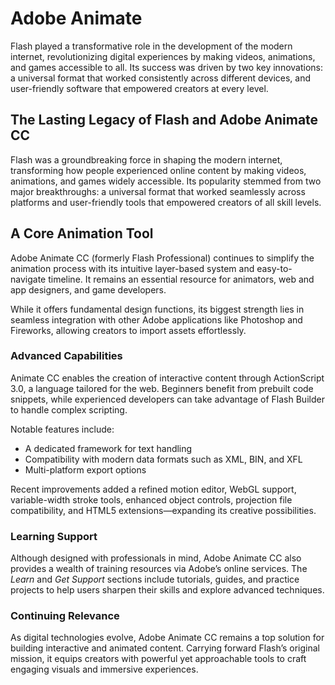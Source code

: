 # Adobe Animate
Flash played a transformative role in the development of the modern internet, revolutionizing digital experiences by making videos, animations, and games accessible to all. Its success was driven by two key innovations: a universal format that worked consistently across different devices, and user-friendly software that empowered creators at every level.

## **The Lasting Legacy of Flash and Adobe Animate CC**

Flash was a groundbreaking force in shaping the modern internet, transforming how people experienced online content by making videos, animations, and games widely accessible. Its popularity stemmed from two major breakthroughs: a universal format that worked seamlessly across platforms and user-friendly tools that empowered creators of all skill levels.


## **A Core Animation Tool**

Adobe Animate CC (formerly Flash Professional) continues to simplify the animation process with its intuitive layer-based system and easy-to-navigate timeline. It remains an essential resource for animators, web and app designers, and game developers.

While it offers fundamental design functions, its biggest strength lies in seamless integration with other Adobe applications like Photoshop and Fireworks, allowing creators to import assets effortlessly.


### **Advanced Capabilities**

Animate CC enables the creation of interactive content through ActionScript 3.0, a language tailored for the web. Beginners benefit from prebuilt code snippets, while experienced developers can take advantage of Flash Builder to handle complex scripting.

Notable features include:

* A dedicated framework for text handling
* Compatibility with modern data formats such as XML, BIN, and XFL
* Multi-platform export options

Recent improvements added a refined motion editor, WebGL support, variable-width stroke tools, enhanced object controls, projection file compatibility, and HTML5 extensions—expanding its creative possibilities.

### **Learning Support**

Although designed with professionals in mind, Adobe Animate CC also provides a wealth of training resources via Adobe’s online services. The *Learn* and *Get Support* sections include tutorials, guides, and practice projects to help users sharpen their skills and explore advanced techniques.

### **Continuing Relevance**

As digital technologies evolve, Adobe Animate CC remains a top solution for building interactive and animated content. Carrying forward Flash’s original mission, it equips creators with powerful yet approachable tools to craft engaging visuals and immersive experiences.


